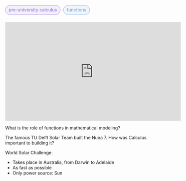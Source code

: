 <span style="font-weight: 500; background-color:rgba(155, 126, 222, 0.1); color: #9B7EDE; margin-right: 5px; padding: 5px 10px 7px; border: 1px solid #9B7EDE; border-radius: 1rem;">pre-university calculus</span> <span style="font-weight: 500; background-color:rgba(126, 171, 222, 0.1); color: #7eabde; padding: 5px 10px 7px; border: 1px solid #7eabde; border-radius: 1rem;">functions</span> <br /> <br />

<iframe width="560" height="315" src="https://www.youtube.com/embed/M3R7hhQFM4Y?si=NmL7TnM63LntoWet" title="YouTube video player" frameborder="0" allow="accelerometer; autoplay; clipboard-write; encrypted-media; gyroscope; picture-in-picture; web-share" referrerpolicy="strict-origin-when-cross-origin" allowfullscreen></iframe>

What is the role of functions in mathematical modeling?

The famous TU Delft Solar Team built the Nuna 7. 
How was Calculus important to building it? 

World Solar Challenge:

- Takes place in Australia, from Darwin to Adelaide
- As fast as possible
- Only power source: Sun



